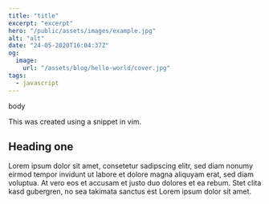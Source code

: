 ```yaml
---
title: "title"
excerpt: "excerpt"
hero: "/public/assets/images/example.jpg"
alt: "alt"
date: "24-05-2020T16:04:37Z"
og:
  image:
    url: "/assets/blog/hello-world/cover.jpg"
tags:
  - javascript
---
```


body

This was created using a snippet in vim.

## Heading one

Lorem ipsum dolor sit amet, consetetur sadipscing elitr, sed diam nonumy eirmod tempor invidunt ut labore et dolore magna aliquyam erat, sed diam voluptua. At vero eos et accusam et justo duo dolores et ea rebum. Stet clita kasd gubergren, no sea takimata sanctus est Lorem ipsum dolor sit amet.
